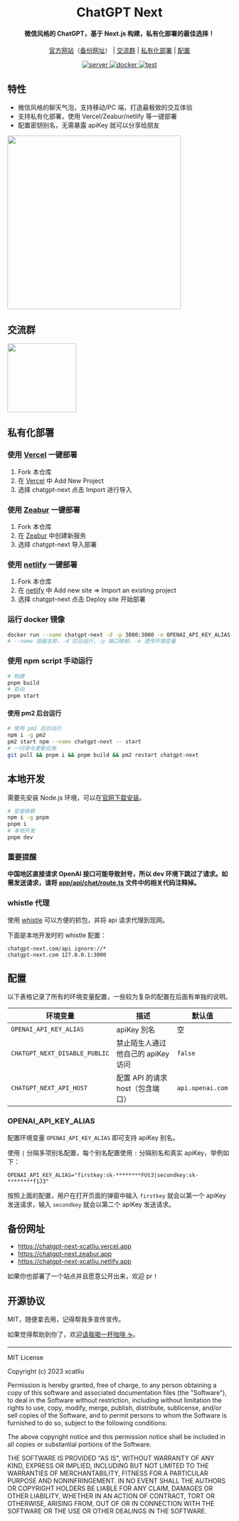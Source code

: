 <h1 align="center">
  ChatGPT Next
</h1>

<h4 align="center">
  微信风格的 ChatGPT，基于 Next.js 构建，私有化部署的最佳选择！
</h4>
<p align="center">
  <a href="https://chatgpt-next.com">官方网站</a>（<a href="#备份网址">备份网址</a>） | <a href="#交流群">交流群</a> | <a href="#私有化部署">私有化部署</a> | <a href="#配置">配置</a>
</p>
<p align="center">
  <a href="https://github.com/xcatliu/chatgpt-next/actions/workflows/server.yml">
    <img src="https://github.com/xcatliu/chatgpt-next/workflows/server.yml/badge.svg" alt="server" />
  </a>
  <a href="https://github.com/xcatliu/chatgpt-next/actions/workflows/docker.yml">
    <img src="https://github.com/xcatliu/chatgpt-next/workflows/docker.yml/badge.svg" alt="docker" />
  </a>
  <a href="https://github.com/xcatliu/chatgpt-next/actions/workflows/test.yml">
    <img src="https://github.com/xcatliu/chatgpt-next/workflows/test.yml/badge.svg" alt="test" />
  </a>
</p>

## 特性

- 微信风格的聊天气泡，支持移动/PC 端，打造最极致的交互体验
- 支持私有化部署，使用 Vercel/Zeabur/netlify 等一键部署
- 配置密钥别名，无需暴露 apiKey 就可以分享给朋友

<img src="./public/screenshot-wechat.png" width="390">

## 交流群

<img src="./public/wechat-group.jpg" width="155">

## 私有化部署

### 使用 [Vercel](https://vercel.com/) 一键部署

1. Fork 本仓库
2. 在 [Vercel](https://vercel.com/dashboard) 中 Add New Project
3. 选择 chatgpt-next 点击 Import 进行导入

### 使用 [Zeabur](https://github.com/zeabur) 一键部署

1. Fork 本仓库
2. 在 [Zeabur](https://dash.zeabur.com) 中创建新服务
3. 选择 chatgpt-next 导入部署

### 使用 [netlify](https://www.netlify.com/) 一键部署

1. Fork 本仓库
2. 在 [netlify](https://www.netlify.com/) 中 Add new site => Import an existing project
3. 选择 chatgpt-next 点击 Deploy site 开始部署

### 运行 docker 镜像

```bash
docker run --name chatgpt-next -d -p 3000:3000 -e OPENAI_API_KEY_ALIAS xcatliu/chatgpt-next:latest
# --name 容器名称，-d 后台运行，-p 端口映射，-e 透传环境变量
```

### 使用 npm script 手动运行

```bash
# 构建
pnpm build
# 启动
pnpm start
```

#### 使用 pm2 后台运行

```bash
# 使用 pm2 后台运行
npm i -g pm2
pm2 start npm --name chatgpt-next -- start
# 一行命令更新应用
git pull && pnpm i && pnpm build && pm2 restart chatgpt-next
```

## 本地开发

需要先安装 Node.js 环境，可以在[官网下载安装](https://nodejs.org/en/)。

```bash
# 安装依赖
npm i -g pnpm
pnpm i
# 本地开发
pnpm dev
```

### 重要提醒

**中国地区直接请求 OpenAI 接口可能导致封号，所以 dev 环境下跳过了请求。如需发送请求，请将 [app/api/chat/route.ts](https://github.com/xcatliu/chatgpt-next/blob/main/app/api/chat/route.ts) 文件中的相关代码注释掉。**

### whistle 代理

使用 [whistle](https://github.com/avwo/whistle) 可以方便的抓包，并将 api 请求代理到现网。

下面是本地开发时的 whistle 配置：

```
chatgpt-next.com/api ignore://*
chatgpt-next.com 127.0.0.1:3000
```

## 配置

以下表格记录了所有的环境变量配置，一些较为复杂的配置在后面有单独的说明。

| 环境变量                      | 描述                               | 默认值           |
| ----------------------------- | ---------------------------------- | ---------------- |
| `OPENAI_API_KEY_ALIAS`        | apiKey 別名                        | 空               |
| `CHATGPT_NEXT_DISABLE_PUBLIC` | 禁止陌生人通过他自己的 apiKey 访问 | `false`          |
| `CHATGPT_NEXT_API_HOST`       | 配置 API 的请求 host（包含端口）   | `api.openai.com` |

### OPENAI_API_KEY_ALIAS

配置环境变量 `OPENAI_API_KEY_ALIAS` 即可支持 apiKey 别名。

使用 `|` 分隔多项别名配置，每个别名配置使用 `:` 分隔别名和真实 apiKey，举例如下：

```
OPENAI_API_KEY_ALIAS="firstkey:sk-********FUt3|secondkey:sk-********f1J3"
```

按照上面的配置，用户在打开页面的弹窗中输入 `firstkey` 就会以第一个 apiKey 发送请求，输入 `secondkey` 就会以第二个 apiKey 发送请求。

## 备份网址

- https://chatgpt-next-xcatliu.vercel.app
- https://chatgpt-next.zeabur.app
- https://chatgpt-next-xcatliu.netlify.app

如果你也部署了一个站点并且愿意公开出来，欢迎 pr！

## 开源协议

MIT，随便拿去用，记得帮我多宣传宣传。

如果觉得帮助到你了，欢迎[请我喝一杯咖啡 ☕️](https://github.com/xcatliu/buy-me-a-coffee)。

---

MIT License

Copyright (c) 2023 xcatliu

Permission is hereby granted, free of charge, to any person obtaining a copy
of this software and associated documentation files (the "Software"), to deal
in the Software without restriction, including without limitation the rights
to use, copy, modify, merge, publish, distribute, sublicense, and/or sell
copies of the Software, and to permit persons to whom the Software is
furnished to do so, subject to the following conditions:

The above copyright notice and this permission notice shall be included in all
copies or substantial portions of the Software.

THE SOFTWARE IS PROVIDED "AS IS", WITHOUT WARRANTY OF ANY KIND, EXPRESS OR
IMPLIED, INCLUDING BUT NOT LIMITED TO THE WARRANTIES OF MERCHANTABILITY,
FITNESS FOR A PARTICULAR PURPOSE AND NONINFRINGEMENT. IN NO EVENT SHALL THE
AUTHORS OR COPYRIGHT HOLDERS BE LIABLE FOR ANY CLAIM, DAMAGES OR OTHER
LIABILITY, WHETHER IN AN ACTION OF CONTRACT, TORT OR OTHERWISE, ARISING FROM,
OUT OF OR IN CONNECTION WITH THE SOFTWARE OR THE USE OR OTHER DEALINGS IN THE
SOFTWARE.
